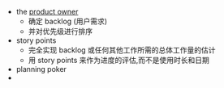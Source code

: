- the [product owner](https://www.atlassian.com/agile/product-management)
	- 确定 backlog (用户需求)
	- 并对优先级进行排序
- story points
	- 完全实现 backlog 或任何其他工作所需的总体工作量的估计
	- 用 story points 来作为进度的评估,而不是使用时长和日期
- planning poker
-